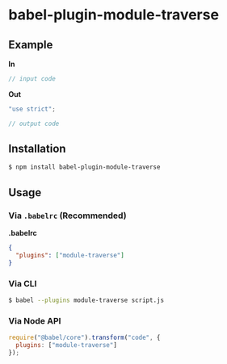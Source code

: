 # babel-plugin-module-traverse



## Example

**In**

```js
// input code
```

**Out**

```js
"use strict";

// output code
```

## Installation

```sh
$ npm install babel-plugin-module-traverse
```

## Usage

### Via `.babelrc` (Recommended)

**.babelrc**

```json
{
  "plugins": ["module-traverse"]
}
```

### Via CLI

```sh
$ babel --plugins module-traverse script.js
```

### Via Node API

```javascript
require("@babel/core").transform("code", {
  plugins: ["module-traverse"]
});
```
